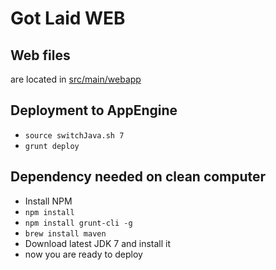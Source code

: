 # Got Laid WEB

## Web files
are located in [src/main/webapp](src/main/webapp)

## Deployment to AppEngine
- ```source switchJava.sh 7```
- ```grunt deploy```

## Dependency needed on clean computer
- Install NPM
- ```npm install```
- ```npm install grunt-cli -g```
- ```brew install maven```
- Download latest JDK 7 and install it
- now you are ready to deploy